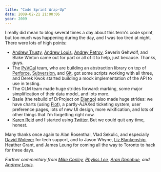 ```yaml
---
title: "Code Sprint Wrap-Up"
date: 2009-02-21 21:00:06
year: 2009
---
```

I really did mean to blog several times a day about this term's code sprint, but too much was happening during the day, and I was too tired at night. There were lots of high points:
<ul>
	<li><a href="http://andrewtrusty.com/">Andrew Trusty</a>, <a href="http://hyfen.net/">Andrew Louis</a>, <a href="http://twitter.com/shazow/">Andrey Petrov</a>, Severin Gehwolf, and Blake Winton came out for part or all of it to help, just because. Thanks, guys.</li>
	<li>The <a href="http://code.google.com/p/pysync/">PyVCal</a> team, who are building an abstraction library on top of <a href="http://www.perforce.com">Perforce</a>, <a href="http://subversion.tigris.org/">Subversion</a>, and <a href="http://git-scm.com/">Git</a>, got some scripts working with all three, and Derek Kwok started building a mock implementation of the API to use in testing.</li>
	<li>The OLM team made huge strides forward: marking, some major simplification of their data model, and lots more.</li>
	<li>Basie (the rebuild of DrProject on <a href="http://www.djangoproject.com">Django</a>) also made huge strides: we have charts (using <a href="http://code.google.com/p/flot/">Flot</a>), a partly-AJAXed ticketing system, user preference pages, lots of new UI design, more wikification, and lots of other things that I'm forgetting right now.</li>
	<li><a href="http://www.cs.toronto.edu/~reid">Karen Reid</a> and I started using <a href="http://twitter.com/gvwilson">Twitter</a>. But we could quit any time, honest.</li>
</ul>
Many thanks once again to Alan Rosenthal, Vlad Sekulic, and especially <a href="http://blog.codekills.net/">David Wolever</a> for tech support, and to Jason Whyne, <a href="http://www.lizblankenship.com/">Liz Blankenship</a>, Heather Grant, and James Leung for coming all the way to Toronto to hack for three days.

<em>Further commentary from <a href="http://mikeconley.ca/blog/2009/02/22/codesprint-09-what-happened/">Mike Conley</a>, <a href="http://phyllers.blogspot.com/2009/02/code-sprint-09.html">Phyliss Lee</a>, <a href="http://littlecomputerscientist.wordpress.com/2009/02/23/code-sprint/">Aran Donohue</a>, and <a href="http://hyfen.net/out/writing/2009-02/how-to-run-a-code-sprint/">Andrew Louis</a>.
</em>
